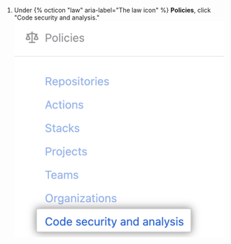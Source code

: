 1. Under {% octicon "law" aria-label="The law icon" %} **Policies**, click "Code security and analysis."
  ![Screenshot of "Code security and analysis" policies in sidebar](/assets/images/help/enterprises/code-security-and-analysis-policies.png)